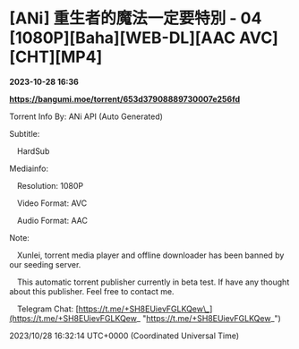 # [ANi] 重生者的魔法一定要特別 - 04 [1080P][Baha][WEB-DL][AAC AVC][CHT][MP4]

**2023-10-28 16:36**

**https://bangumi.moe/torrent/653d37908889730007e256fd**

Torrent Info By: ANi API (Auto Generated)

Subtitle:

 HardSub

Mediainfo:

 Resolution: 1080P

 Video Format: AVC

 Audio Format: AAC

  

Note:

 Xunlei, torrent media player and offline downloader has been banned by our seeding server.

 This automatic torrent publisher currently in beta test. If have any thought about this publisher. Feel free to contact me.

 Telegram Chat: [https://t.me/+SH8EUievFGLKQew\_](https://t.me/+SH8EUievFGLKQew_ "https://t.me/+SH8EUievFGLKQew_")

2023/10/28 16:32:14 UTC+0000 (Coordinated Universal Time)